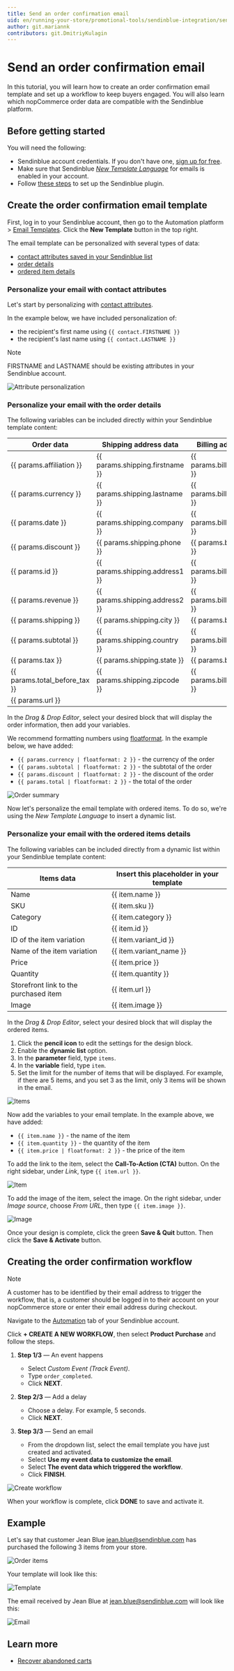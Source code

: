 ```yaml
---
title: Send an order confirmation email
uid: en/running-your-store/promotional-tools/sendinblue-integration/send-an-order-confirmation-email
author: git.mariannk
contributors: git.DmitriyKulagin
---
```


# Send an order confirmation email

In this tutorial, you will learn how to create an order confirmation email template and set up a workflow to keep buyers engaged. You will also learn which nopCommerce order data are compatible with the Sendinblue platform.

## Before getting started

You will need the following:

* Sendinblue account credentials. If you don't have one, [sign up for free](https://app.sendinblue.com/account/register/?tap_a=30591-fb13f0&tap_s=840216-5153c7).
* Make sure that Sendinblue [*New Template Language*](https://help.sendinblue.com/hc/en-us/articles/360000659260?tap_a=30591-fb13f0&tap_s=840216-5153c7) for emails is enabled in your account.
* Follow [these steps](xref:en/running-your-store/promotional-tools/sendinblue-integration/set-up-sendinblue-plugin) to set up the Sendinblue plugin.

## Create the order confirmation email template

First, log in to your Sendinblue account, then go to the Automation platform > [Email Templates](https://my.sendinblue.com/camp/lists/template?tap_a=30591-fb13f0&tap_s=840216-5153c7). Click the **New Template** button in the top right.

The email template can be personalized with several types of data:

* [contact attributes saved in your Sendinblue list](#personalize-your-email-with-contact-attributes)
* [order details](#personalize-your-email-with-the-order-details)
* [ordered item details](#personalize-your-email-with-the-ordered-items-details)

### Personalize your email with contact attributes

Let's start by personalizing with [contact attributes](https://help.sendinblue.com/hc/en-us/articles/360001008200?tap_a=30591-fb13f0&tap_s=840216-5153c7).

In the example below, we have included personalization of:

* the recipient's first name using `{{ contact.FIRSTNAME }}`
* the recipient's last name using `{{ contact.LASTNAME }}`

> [!NOTE]
> FIRSTNAME and LASTNAME should be existing attributes in your Sendinblue account.

![Attribute personalization](_static/send-an-order-confirmation-email/attribute-personalization.gif)

### Personalize your email with the order details

The following variables can be included directly within your Sendinblue template content:

| Order data | Shipping address data | Billing address data |
| ------------- | ------------- | ------------- |
| {{ params.affiliation }} | {{ params.shipping.firstname }} | {{ params.billing.firstname }} |
| {{ params.currency }} | {{ params.shipping.lastname }} | {{ params.billing.lastname }} |
| {{ params.date }} | {{ params.shipping.company }} | {{ params.billing.company }} |
| {{ params.discount }} | {{ params.shipping.phone }} | {{ params.billing.phone }} |
| {{ params.id }} | {{ params.shipping.address1 }} | {{ params.billing.address1 }} |
| {{ params.revenue }} | {{ params.shipping.address2 }} | {{ params.billing.address2 }} |
| {{ params.shipping }} | {{ params.shipping.city }} | {{ params.billing.city }} |
| {{ params.subtotal }} | {{ params.shipping.country }} | {{ params.billing.country }} |
| {{ params.tax }} | {{ params.shipping.state }} | {{ params.billing.state }} |
| {{ params.total_before_tax }} | {{ params.shipping.zipcode }} | {{ params.billing.zipcode }} |
| {{ params.url }} |

In the *Drag & Drop Editor*, select your desired block that will display the order information, then add your variables.

We recommend formatting numbers using [floatformat](https://help.sendinblue.com/hc/en-us/articles/360000268730?tap_a=30591-fb13f0&tap_s=840216-5153c7). In the example below, we have added:

* `{{ params.currency | floatformat: 2 }}` - the currency of the order
* `{{ params.subtotal | floatformat: 2 }}` - the subtotal of the order
* `{{ params.discount | floatformat: 2 }}` - the discount of the order
* `{{ params.total | floatformat: 2 }}` - the total of the order

![Order summary](_static/send-an-order-confirmation-email/order.jpg)

Now let's personalize the email template with ordered items. To do so, we're using the *New Template Language* to insert a dynamic list.

### Personalize your email with the ordered items details

The following variables can be included directly from a dynamic list within your Sendinblue template content:

| Items data | Insert this placeholder in your template |
| ------------- | ------------- |
| Name | {{ item.name }} |
| SKU | {{ item.sku }} |
| Category | {{ item.category }} |
| ID | {{ item.id }} |
| ID of the item variation | {{ item.variant_id }} |
| Name of the item variation | {{ item.variant_name }} |
| Price | {{ item.price }} |
| Quantity | {{ item.quantity }} |
| Storefront link to the purchased item | {{ item.url }} |
| Image | {{ item.image }} |

In the *Drag & Drop Editor*, select your desired block that will display the ordered items.

1. Click the **pencil icon** to edit the settings for the design block.
1. Enable the **dynamic list** option.
1. In the **parameter** field, type `items`.
1. In the **variable** field, type `item`.
1. Set the limit for the number of items that will be displayed. For example, if there are 5 items, and you set 3 as the limit, only 3 items will be shown in the email.

![Items](_static/send-an-order-confirmation-email/items.jpg)

Now add the variables to your email template. In the example above, we have added:

* `{{ item.name }}` - the name of the item
* `{{ item.quantity }}` - the quantity of the item
* `{{ item.price | floatformat: 2 }}` - the price of the item

To add the link to the item, select the **Call-To-Action (CTA)** button. On the right sidebar, under *Link*, type `{{ item.url }}`.

![Item](_static/send-an-order-confirmation-email/item.jpg)

To add the image of the item, select the image. On the right sidebar, under *Image source*, choose *From URL*, then type `{{ item.image }}`.

![Image](_static/send-an-order-confirmation-email/image.jpg)

Once your design is complete, click the green **Save & Quit** button. Then click the **Save & Activate** button.

## Creating the order confirmation workflow

> [!NOTE]
>
> A customer has to be identified by their email address to trigger the workflow, that is, a customer should be logged in to their account on your nopCommerce store or enter their email address during checkout.

Navigate to the [Automation](https://automation.sendinblue.com/?tap_a=30591-fb13f0&tap_s=840216-5153c7) tab of your Sendinblue account.

Click **+ CREATE A NEW WORKFLOW**, then select **Product Purchase** and follow the steps.

1. **Step 1/3** — An event happens

   * Select *Custom Event (Track Event)*.
   * Type `order_completed`.
   * Click **NEXT**.

1. **Step 2/3** — Add a delay

   * Choose a delay. For example, 5 seconds.
   * Click **NEXT**.

1. **Step 3/3** — Send an email

   * From the dropdown list, select the email template you have just created and    activated.
   * Select **Use my event data to customize the email**.
   * Select **The event data which triggered the workflow**.
   * Click **FINISH**.

![Create workflow](_static/send-an-order-confirmation-email/create-workflow.gif)

When your workflow is complete, click **DONE** to save and activate it.

## Example

Let's say that customer Jean Blue jean.blue@sendinblue.com has purchased the following 3 items from your store.

![Order items](_static/send-an-order-confirmation-email/order-items.jpg)

Your template will look like this:

![Template](_static/send-an-order-confirmation-email/template.jpg)

The email received by Jean Blue at jean.blue@sendinblue.com will look like this:

![Email](_static/send-an-order-confirmation-email/email.jpg)

## Learn more

* [Recover abandoned carts](xref:en/running-your-store/promotional-tools/sendinblue-integration/recover-abandoned-carts)
